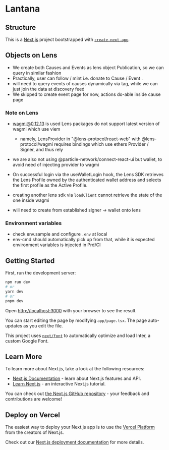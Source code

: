 # Lantana

## Structure

This is a [Next.js](https://nextjs.org/) project bootstrapped with [`create-next-app`](https://github.com/vercel/next.js/tree/canary/packages/create-next-app).

## Objects on Lens

- We create both Causes and Events as lens object Publication, so we can query in similar fashion
- Practically, user can follow / mint i.e. donate to Cause / Event .
- will need to query events of causes dynamically via tag, while we can just join the data at discovery feed
- We skipped to create event page for now, actions do-able inside cause page

### Note on Lens

- wagmi@0.12.13 is used Lens packages do not support latest version of wagmi which use viem
  - namely, LensProvider in "@lens-protocol/react-web" with @lens-protocol/wagmi requires bindings which use ethers Provider / Signer, and thus rely
- we are also not using @particle-network/connect-react-ui but wallet, to avoid need of injecting provider to wagmi

- On successful login via the useWalletLogin hook, the Lens SDK retrieves the Lens Profile owned by the authenticated wallet address and selects the first profile as the Active Profile.
- creating another lens sdk via `loadClient` cannot retrieve the state of the one inside wagmi
- will need to create from established signer -> wallet onto lens

### Environment variables

- check env.sample and configure `.env` at local
- env-cmd should automatically pick up from that, while it is expected environment variables is injected in Prd/CI

## Getting Started

First, run the development server:

```bash
npm run dev
# or
yarn dev
# or
pnpm dev
```

Open [http://localhost:3000](http://localhost:3000) with your browser to see the result.

You can start editing the page by modifying `app/page.tsx`. The page auto-updates as you edit the file.

This project uses [`next/font`](https://nextjs.org/docs/basic-features/font-optimization) to automatically optimize and load Inter, a custom Google Font.

## Learn More

To learn more about Next.js, take a look at the following resources:

- [Next.js Documentation](https://nextjs.org/docs) - learn about Next.js features and API.
- [Learn Next.js](https://nextjs.org/learn) - an interactive Next.js tutorial.

You can check out [the Next.js GitHub repository](https://github.com/vercel/next.js/) - your feedback and contributions are welcome!

## Deploy on Vercel

The easiest way to deploy your Next.js app is to use the [Vercel Platform](https://vercel.com/new?utm_medium=default-template&filter=next.js&utm_source=create-next-app&utm_campaign=create-next-app-readme) from the creators of Next.js.

Check out our [Next.js deployment documentation](https://nextjs.org/docs/deployment) for more details.
